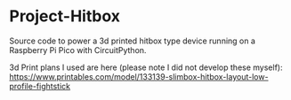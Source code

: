# Project-Hitbox

Source code to power a 3d printed hitbox type device running on a Raspberry Pi Pico with CircuitPython.

3d Print plans I used are here (please note I did not develop these myself): https://www.printables.com/model/133139-slimbox-hitbox-layout-low-profile-fightstick
